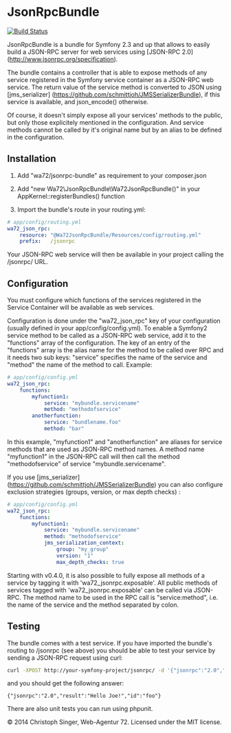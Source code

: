JsonRpcBundle
=============

[![Build Status](https://secure.travis-ci.org/wasinger/jsonrpc-bundle.png?branch=master)](http://travis-ci.org/wasinger/jsonrpc-bundle)

JsonRpcBundle is a bundle for Symfony 2.3 and up that allows to easily build a JSON-RPC server for web services using [JSON-RPC 2.0] (http://www.jsonrpc.org/specification).

The bundle contains a controller that is able to expose methods of any service registered in the Symfony service container as a JSON-RPC web service. The return value of the service method is converted to JSON using [jms_serializer] (https://github.com/schmittjoh/JMSSerializerBundle), if this service is available, and json_encode() otherwise.

Of course, it doesn't simply expose all your services' methods to the public, but only those explicitely mentioned in the configuration. And service methods cannot be called by it's original name but by an alias to be defined in the configuration.


Installation
------------

1. Add "wa72/jsonrpc-bundle" as requirement to your composer.json

2. Add "new Wa72\JsonRpcBundle\Wa72JsonRpcBundle()" in your AppKernel::registerBundles() function

3. Import the bundle's route in your routing.yml:

```yaml
# app/config/routing.yml
wa72_json_rpc:
    resource: "@Wa72JsonRpcBundle/Resources/config/routing.yml"
    prefix:   /jsonrpc
```

Your JSON-RPC web service will then be available in your project calling the /jsonrpc/ URL.

Configuration
-------------

You must configure which functions of the services registered in the Service Container will be available as web services.

Configuration is done under the "wa72_json_rpc" key of your configuration (usually defined in your app/config/config.yml).
To enable a Symfony2 service method to be called as a JSON-RPC web service, add it to the "functions" array of the configuration.
The key of an entry of the "functions" array is the alias name for the method to be called over RPC and it needs two sub keys:
"service" specifies the name of the service and "method" the name of the method to call. Example:

```yaml
# app/config/config.yml
wa72_json_rpc:
    functions:
        myfunction1:
            service: "mybundle.servicename"
            method: "methodofservice"
        anotherfunction:
            service: "bundlename.foo"
            method: "bar"
```

In this example, "myfunction1" and "anotherfunction" are aliases for service methods that are used as JSON-RPC method names.
A method name "myfunction1" in the JSON-RPC call will then call the method "methodofservice" of service "mybundle.servicename".

If you use [jms_serializer] (https://github.com/schmittjoh/JMSSerializerBundle) you can also configure exclusion strategies (groups, version, or max depth checks) :

```yaml
# app/config/config.yml
wa72_json_rpc:
    functions:
        myfunction1:
            service: "mybundle.servicename"
            method: "methodofservice"
            jms_serialization_context:
                group: "my_group"
                version: "1"
                max_depth_checks: true
```

Starting with v0.4.0, it is also possible to fully expose all methods of a service by tagging it with 'wa72_jsonrpc.exposable'.
All public methods of services tagged with 'wa72_jsonrpc.exposable' can be called via JSON-RPC. The method name
to be used in the RPC call is "service:method", i.e. the name of the service and the method separated by colon.

Testing
-------

The bundle comes with a test service. If you have imported the bundle's routing to /jsonrpc (see above) you should be
able to test your service by sending a JSON-RPC request using curl:

```bash
curl -XPOST http://your-symfony-project/jsonrpc/ -d '{"jsonrpc":"2.0","method":"wa72_jsonrpc.testservice:hello","id":"foo","params":{"name":"Joe"}}'
```

and you should get the following answer:

```
{"jsonrpc":"2.0","result":"Hello Joe!","id":"foo"}
```

There are also unit tests you can run using phpunit.


© 2014 Christoph Singer, Web-Agentur 72. Licensed under the MIT license.
